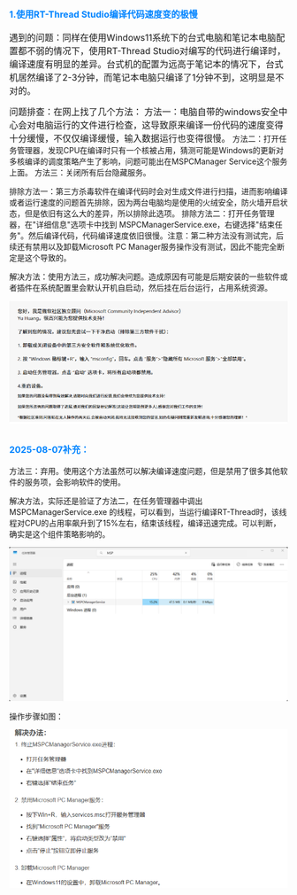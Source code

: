
<style>
.red {
  color: #ff0000;
}
.green {
  color:rgb(10, 162, 10);
}
.blue {
  color:rgb(17, 0, 255);
}

.wathet {
  color:rgb(0, 132, 255);
}
</style>


## <span class="wathet"><font size=3>1.使用RT-Thread Studio编译代码速度变的极慢</font></span>

<font size=3>遇到的问题：同样在使用Windows11系统下的台式电脑和笔记本电脑配置都不弱的情况下，使用RT-Thread Studio对编写的代码进行编译时，编译速度有明显的差异。台式机的配置为远高于笔记本的情况下，台式机居然编译了2-3分钟，而笔记本电脑只编译了1分钟不到，这明显是不对的。</font>

<font size=3>问题排查：在网上找了几个方法：
方法一：电脑自带的windows安全中心会对电脑运行的文件进行检查，这导致原来编译一份代码的速度变得十分缓慢，不仅仅编译缓慢，输入数据运行也变得很慢。</font>
方法二：打开任务管理器，发现CPU在编译时只有一个核被占用，猜测可能是Windows的更新对多核编译的调度策略产生了影响，问题可能出在MSPCManager Service这个服务上面。
方法三：关闭所有后台隐藏服务。

排除方法一：第三方杀毒软件在编译代码时会对生成文件进行扫描，进而影响编译或者运行速度的问题首先排除，因为两台电脑均是使用的火绒安全，防火墙开启状态，但是依旧有这么大的差异，所以排除此选项。
排除方法二：打开任务管理器，在"详细信息"选项卡中找到 MSPCManagerService.exe，右键选择"结束任务"。然后编译代码，代码编译速度依旧很慢。注意：第二种方法没有测试完，后续还有禁用以及卸载Microsoft PC Manager服务操作没有测试，因此不能完全断定是这个导致的。


解决方法：使用方法三，成功解决问题。造成原因有可能是后期安装的一些软件或者插件在系统配置里会默认开机自启动，然后挂在后台运行，占用系统资源。</font>


![操作方法](./images/images_1.png)





## <span class="wathet"><font size=3>2025-08-07补充：</font></span>

方法三：弃用。使用这个方法虽然可以解决编译速度问题，但是禁用了很多其他软件的服务项，会影响软件的使用。

解决方法，实际还是验证了方法二，在任务管理器中调出 MSPCManagerService.exe 的线程，可以看到，当运行编译RT-Thread时，该线程对CPU的占用率飙升到了15%左右，结束该线程，编译迅速完成。可以判断，确实是这个组件策略影响的。

![测验方法二](./images/images_2.png)


操作步骤如图：


![操作步骤](./images/images_3.png)